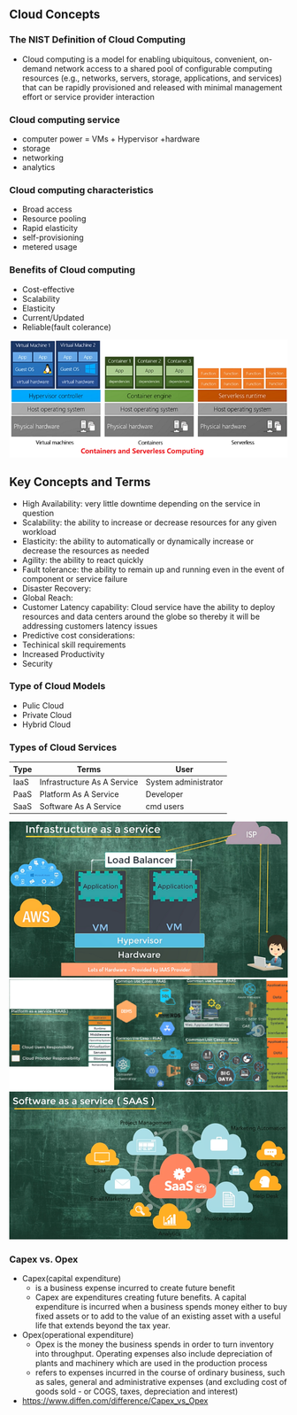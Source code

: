 ## Cloud Concepts

### The NIST Definition of Cloud Computing

- Cloud computing is a model for enabling ubiquitous, convenient, on-demand network access to a shared pool of configurable computing resources (e.g., networks, servers, storage, applications, and services) that can be rapidly provisioned and released with minimal management effort or service provider interaction

### Cloud computing service

- computer power = VMs + Hypervisor +hardware
- storage
- networking
- analytics

### Cloud computing characteristics

- Broad access
- Resource pooling
- Rapid elasticity
- self-provisioning
- metered usage

### Benefits of Cloud computing

- Cost-effective
- Scalability
- Elasticity
- Current/Updated
- Reliable(fault colerance)

![01 images](https://github.com/honggzb/Study-General/blob/master/AWS/images/01.png)

## Key Concepts and Terms

- High Availability: very little downtime depending on the service in question
- Scalability:  the ability to increase or decrease resources for any given workload
- Elasticity:   the ability to automatically or dynamically increase or decrease the resources as needed
- Agility:  the ability to react quickly
- Fault tolerance: the ability to remain up and running even in the event of component or service failure
- Disaster Recovery:
- Global Reach:
- Customer Latency capability: Cloud service have the ability to deploy resources and data centers around the globe so thereby it will be addressing customers latency issues
- Predictive cost considerations:
- Techinical skill requirements
- Increased Productivity
- Security

### Type of Cloud Models

- Pulic Cloud
- Private Cloud
- Hybrid Cloud

### Types of Cloud Services

 Type|Terms | User
 ---|---|---
IaaS | Infrastructure As A Service |System administrator
PaaS | Platform As A Service  | Developer
SaaS | Software As A Service | cmd users

![IaaS](https://github.com/honggzb/Study-General/blob/master/AWS/images/IaaS.png)
![PaaS](https://github.com/honggzb/Study-General/blob/master/AWS/images/PaaS.png)
![SaaS](https://github.com/honggzb/Study-General/blob/master/AWS/images/SaaS.png)

### Capex vs. Opex

- Capex(capital expenditure)
  - is a business expense incurred to create future benefit
  - Capex are expenditures creating future benefits. A capital expenditure is incurred when a business spends money either to buy fixed assets or to add to the value of an existing asset with a useful life that extends beyond the tax year.
- Opex(operational expenditure)
  - Opex is the money the business spends in order to turn inventory into throughput. Operating expenses also include depreciation of plants and machinery which are used in the production process
  - refers to expenses incurred in the course of ordinary business, such as sales, general and administrative expenses (and excluding cost of goods sold - or COGS, taxes, depreciation and interest)
- https://www.diffen.com/difference/Capex_vs_Opex



